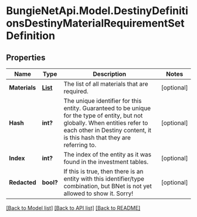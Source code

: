 # BungieNetApi.Model.DestinyDefinitionsDestinyMaterialRequirementSetDefinition
## Properties

Name | Type | Description | Notes
------------ | ------------- | ------------- | -------------
**Materials** | [**List<DestinyDefinitionsDestinyMaterialRequirement>**](DestinyDefinitionsDestinyMaterialRequirement.md) | The list of all materials that are required. | [optional] 
**Hash** | **int?** | The unique identifier for this entity. Guaranteed to be unique for the type of entity, but not globally.  When entities refer to each other in Destiny content, it is this hash that they are referring to. | [optional] 
**Index** | **int?** | The index of the entity as it was found in the investment tables. | [optional] 
**Redacted** | **bool?** | If this is true, then there is an entity with this identifier/type combination, but BNet is not yet allowed to show it. Sorry! | [optional] 

[[Back to Model list]](../README.md#documentation-for-models) [[Back to API list]](../README.md#documentation-for-api-endpoints) [[Back to README]](../README.md)

